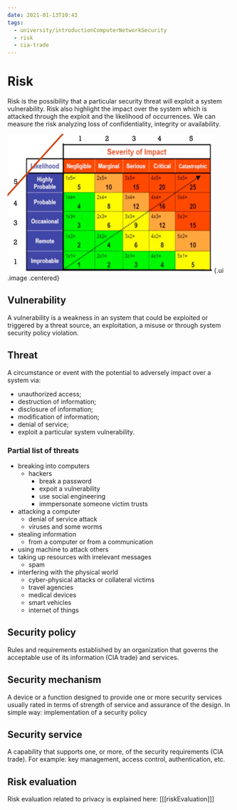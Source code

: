 ```yaml
---
date: 2021-01-13T10:43
tags:
  - university/introductionComputerNetworkSecurity
  - risk
  - cia-trade
---
```


# Risk
Risk is the possibility that a particular security threat will exploit a system vulnerability.
Risk also highlight the impact over the system which is attacked through the exploit and the likelihood of occurrences. We can measure the risk analyzing loss of confidentiality, integrity or availability.

![Risk Table](./static/riskTable.png){.ui .image .centered}

## Vulnerability
A vulnerability is a weakness in an system that could be exploited or triggered by a threat source, an exploitation, a misuse or through system security policy violation.

## Threat
A circumstance or event with the potential to adversely impact over a system via:

* unauthorized access;
* destruction of information;
* disclosure of information;
* modification of information;
* denial of service;
* exploit a particular system vulnerability.

### Partial list of threats

* breaking into computers
    * hackers
        * break a password
        * expoit a vulnerability
        * use social engineering
        * immpersonate someone victim trusts
* attacking a computer
    * denial of service attack
    * viruses and some worms
* stealing information
    * from a computer or from a communication
* using machine to attack others
* taking up resources with irrelevant messages
    * spam
* interfering with the physical world
    * cyber-physical attacks or collateral victims
    * travel agencies
    * medical devices
    * smart vehicles
    * internet of things

## Security policy
Rules and requirements established by an organization that governs the acceptable use of its information (CIA trade) and services.

## Security mechanism
A device or a function designed to provide one or more security services usually rated in terms of strength of service and assurance of the design. In simple way: implementation of a security policy

## Security service
A capability that supports one, or more, of the security requirements (CIA trade). For example: key management, access control, authentication, etc.

## Risk evaluation
Risk evaluation related to privacy is explained here: [[[riskEvaluation]]]
